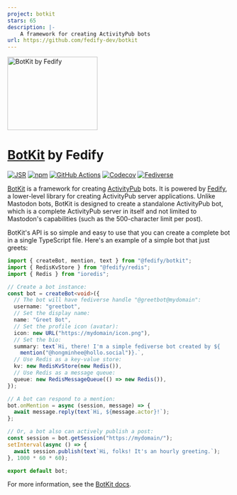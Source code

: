 ```yaml
---
project: botkit
stars: 65
description: |-
    A framework for creating ActivityPub bots
url: https://github.com/fedify-dev/botkit
---
```


<img src="./logo.svg" alt="BotKit by Fedify" width="203" height="165">

[BotKit] by Fedify
==================

[![JSR][JSR badge]][JSR]
[![npm][npm badge]][npm]
[![GitHub Actions][GitHub Actions badge]][GitHub Actions]
[![Codecov][Codecov badge]][Codecov]
[![Fediverse][Fediverse badge]][Fediverse]

[BotKit] is a framework for creating [ActivityPub] bots.  It is powered by
[Fedify], a lower-level library for creating ActivityPub server applications.
Unlike Mastodon bots, BotKit is designed to create a standalone ActivityPub bot,
which is a complete ActivityPub server in itself and not limited to Mastodon's
capabilities (such as the 500-character limit per post).

BotKit's API is so simple and easy to use that you can create a complete bot in
a single TypeScript file.  Here's an example of a simple bot that just greets:

~~~~ typescript
import { createBot, mention, text } from "@fedify/botkit";
import { RedisKvStore } from "@fedify/redis";
import { Redis } from "ioredis";

// Create a bot instance:
const bot = createBot<void>({
  // The bot will have fediverse handle "@greetbot@mydomain":
  username: "greetbot",
  // Set the display name:
  name: "Greet Bot",
  // Set the profile icon (avatar):
  icon: new URL("https://mydomain/icon.png"),
  // Set the bio:
  summary: text`Hi, there! I'm a simple fediverse bot created by ${
    mention("@hongminhee@hollo.social")}.`,
  // Use Redis as a key-value store:
  kv: new RedisKvStore(new Redis()),
  // Use Redis as a message queue:
  queue: new RedisMessageQueue(() => new Redis()),
});

// A bot can respond to a mention:
bot.onMention = async (session, message) => {
  await message.reply(text`Hi, ${message.actor}!`);
};

// Or, a bot also can actively publish a post:
const session = bot.getSession("https://mydomain/");
setInterval(async () => {
  await session.publish(text`Hi, folks! It's an hourly greeting.`);
}, 1000 * 60 * 60);

export default bot;
~~~~

For more information, see the [BotKit docs][BotKit].

[BotKit]: https://botkit.fedify.dev/
[JSR]: https://jsr.io/@fedify/botkit
[JSR badge]: https://jsr.io/badges/@fedify/botkit
[npm]: https://www.npmjs.com/package/@fedify/botkit
[npm badge]: https://img.shields.io/npm/v/@fedify/botkit?logo=npm
[GitHub Actions]: https://github.com/fedify-dev/botkit/actions/workflows/main.yaml
[GitHub Actions badge]: https://github.com/fedify-dev/botkit/actions/workflows/main.yaml/badge.svg
[Codecov]: https://codecov.io/gh/fedify-dev/botkit
[Codecov badge]: https://codecov.io/gh/fedify-dev/botkit/graph/badge.svg?token=1KVVER1626
[Fediverse]: https://hollo.social/@botkit
[Fediverse badge]: https://fedi-badge.deno.dev/@botkit@hollo.social/followers.svg
[ActivityPub]: https://activitypub.rocks/
[Fedify]: https://fedify.dev/

<!-- cSpell: ignore greetbot mydomain -->

